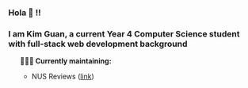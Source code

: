 ### Hola 👋 !!
### I am Kim Guan, a current Year 4 Computer Science student with full-stack web development background

<ul><b>👨🏻‍💻 Currently maintaining:</b>
<ul>
  <li>NUS Reviews (<a href="https://nus-reviews.com">link</a>) </li>
</ul>
</ul>
  

</div>
